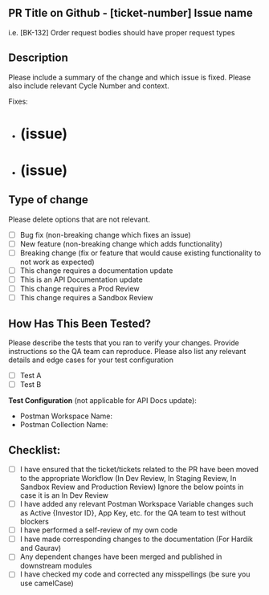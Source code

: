 ## PR Title on Github - [ticket-number] Issue name

i.e. [BK-132] Order request bodies should have proper request types

## **Description**

Please include a summary of the change and which issue is fixed. Please also include relevant Cycle Number and context.

Fixes:

- # (issue)
- # (issue)

## **Type of change**

Please delete options that are not relevant.

- [ ]  Bug fix (non-breaking change which fixes an issue)
- [ ]  New feature (non-breaking change which adds functionality)
- [ ]  Breaking change (fix or feature that would cause existing functionality to not work as expected)
- [ ]  This change requires a documentation update
- [ ]  This is an API Documentation update
- [ ]  This change requires a Prod Review
- [ ]  This change requires a Sandbox Review

## **How Has This Been Tested?**

Please describe the tests that you ran to verify your changes. Provide instructions so the QA team can reproduce. Please also list any relevant details and edge cases for your test configuration

- [ ]  Test A
- [ ]  Test B

**Test Configuration** (not applicable for API Docs update):

- Postman Workspace Name:
- Postman Collection Name:

## **Checklist:**

- [ ]  I have ensured that the ticket/tickets related to the PR have been moved to the appropriate Workflow (In Dev Review, In Staging Review, In Sandbox Review and Production Review) Ignore the below points in case it is an In Dev Review
- [ ]  I have added any relevant Postman Workspace Variable changes such as Active {Investor ID}, App Key, etc. for the QA team to test without blockers
- [ ]  I have performed a self-review of my own code
- [ ]  I have made corresponding changes to the documentation (For Hardik and Gaurav)
- [ ]  Any dependent changes have been merged and published in downstream modules
- [ ]  I have checked my code and corrected any misspellings (be sure you use camelCase)
